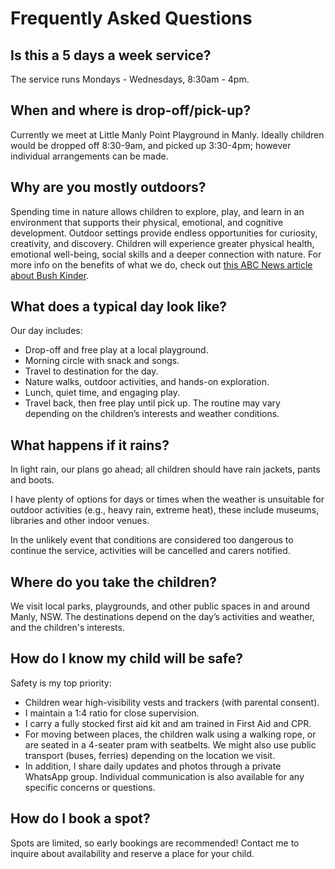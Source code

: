 ---
---

# Frequently Asked Questions

## Is this a 5 days a week service?
The service runs Mondays - Wednesdays, 8:30am - 4pm.

## When and where is drop-off/pick-up?
Currently we meet at Little Manly Point Playground in Manly. Ideally children would be dropped off 8:30-9am, and picked up 3:30-4pm; however individual arrangements can be made.

## Why are you mostly outdoors?
Spending time in nature allows children to explore, play, and learn in an environment that supports their physical, emotional, and cognitive development. Outdoor settings provide endless opportunities for curiosity, creativity, and discovery. Children will experience greater physical health, emotional well-being, social skills and a deeper connection with nature. For more info on the benefits of what we do, check out <a href="https://www.abc.net.au/abckids/early-education/reflective-journal/bush-kinder-nature-wellbeing-and-resilience/13390968+">this ABC News article about Bush Kinder</a>.

## What does a typical day look like?
Our day includes:
- Drop-off and free play at a local playground.
- Morning circle with snack and songs.
- Travel to destination for the day.
- Nature walks, outdoor activities, and hands-on exploration.
- Lunch, quiet time, and engaging play.
- Travel back, then free play until pick up.
The routine may vary depending on the children’s interests and weather conditions.
​
## What happens if it rains?
In light rain, our plans go ahead; all children should have rain jackets, pants and boots.

​I have plenty of options for days or times when the weather is unsuitable for outdoor activities (e.g., heavy rain, extreme heat), these include museums, libraries and other indoor venues.

In the unlikely event that conditions are considered too dangerous to continue the service, activities will be cancelled and carers notified.
​
## ​Where do you take the children?
We visit local parks, playgrounds, and other public spaces in and around Manly, NSW. The destinations depend on the day’s activities and weather, and the children's interests.
​
## How do I know my child will be safe?
Safety is my top priority:
- Children wear high-visibility vests and trackers (with parental consent).
- I maintain a 1:4 ratio for close supervision.
- I carry a fully stocked first aid kit and am trained in First Aid and CPR.
- For moving between places, the children walk using a walking rope, or are seated in a 4-seater pram with seatbelts. We might also use public transport (buses, ferries) depending on the location we visit.
- In addition, I share daily updates and photos through a private WhatsApp group. Individual communication is also available for any specific concerns or questions.
​
## ​How do I book a spot?
Spots are limited, so early bookings are recommended! Contact me to inquire about availability and reserve a place for your child.
